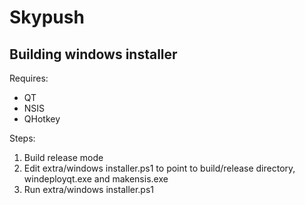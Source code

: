 # Skypush

## Building windows installer
Requires:
- QT
- NSIS
- QHotkey

Steps:
1. Build release mode
2. Edit extra/windows installer.ps1 to point to build/release directory, windeployqt.exe and makensis.exe
3. Run extra/windows installer.ps1

